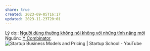 ```yaml
---
share: true
created: 2023-09-05T16:17
updated: 2023-11-23T20:01
---
```


Lý do:: [Người dùng thường không nói không với những tính năng mới](./H%C3%A0nh%20vi%20ng%C6%B0%E1%BB%9Di%20d%C3%B9ng/Ng%C6%B0%E1%BB%9Di%20d%C3%B9ng%20th%C6%B0%E1%BB%9Dng%20kh%C3%B4ng%20n%C3%B3i%20kh%C3%B4ng%20v%E1%BB%9Bi%20nh%E1%BB%AFng%20t%C3%ADnh%20n%C4%83ng%20m%E1%BB%9Bi.md)
Nguồn:: [Y Combinator](../../../../%CE%9E%20Ngu%E1%BB%93n/Y%20Combinator.md), ![Startup Business Models and Pricing | Startup School - YouTube](https://www.youtube.com/watch?v=oWZbWzAyHAE&list=PLQ-uHSnFig5M9fW16o2l35jrfdsxGknNB&index=5)